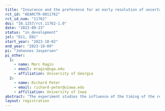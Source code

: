 ```yaml
---
title: "Insurance and the preference for an early resolution of uncertainty"
rct_id: "AEARCTR-0011762"
rct_id_num: "11762"
doi: "10.1257/rct.11762-1.0"
date: "2023-09-23"
status: "in_development"
jel: "D11, D81"
start_year: "2023-10-02"
end_year: "2023-10-09"
pi: "Johannes Jaspersen"
pi_other:
  1:
    - name: Marc Ragin
    - email: mragin@uga.edu
    - affiliation: University of Georgia
  2:
    - name: Richard Peter
    - email: richard-peter@uiowa.edu
    - affiliation: University of Iowa
abstract: "The experiment studies the influence of the timing of the resolution of the uncertainty about a potential loss on the demand for insurance against this loss in a laboratory setting. "
layout: registration
---
```


